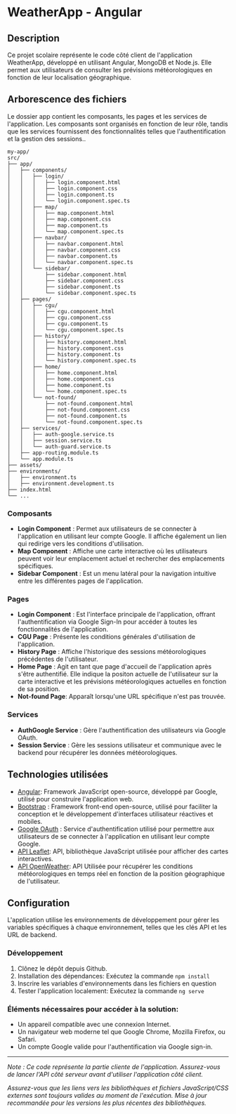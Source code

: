 # WeatherApp - Angular
 
## Description
Ce projet scolaire représente le code côté client de l'application WeatherApp, développé en utilisant Angular, MongoDB et Node.js.
Elle permet aux utilisateurs de consulter les prévisions météorologiques en fonction de leur localisation géographique. 


## Arborescence des fichiers
Le dossier app contient les composants, les pages et les services de l'application.
Les composants sont organisés en fonction de leur rôle, tandis que les services fournissent des fonctionnalités telles que l'authentification et la gestion des sessions..

```
my-app/
src/
├── app/
│   ├── components/
│   │   ├── login/
│   │   │   ├── login.component.html
│   │   │   ├── login.component.css
│   │   │   ├── login.component.ts
│   │   │   └── login.component.spec.ts
│   │   ├── map/
│   │   │   ├── map.component.html
│   │   │   ├── map.component.css
│   │   │   ├── map.component.ts
│   │   │   └── map.component.spec.ts
│   │   ├── navbar/
│   │   │   ├── navbar.component.html
│   │   │   ├── navbar.component.css
│   │   │   ├── navbar.component.ts
│   │   │   └── navbar.component.spec.ts
│   │   └── sidebar/
│   │       ├── sidebar.component.html
│   │       ├── sidebar.component.css
│   │       ├── sidebar.component.ts
│   │       └── sidebar.component.spec.ts
│   ├── pages/
│   │   ├── cgu/
│   │   │   ├── cgu.component.html
│   │   │   ├── cgu.component.css
│   │   │   ├── cgu.component.ts
│   │   │   └── cgu.component.spec.ts
│   │   ├── history/
│   │   │   ├── history.component.html
│   │   │   ├── history.component.css
│   │   │   ├── history.component.ts
│   │   │   └── history.component.spec.ts
│   │   ├── home/
│   │   │   ├── home.component.html
│   │   │   ├── home.component.css
│   │   │   ├── home.component.ts
│   │   │   └── home.component.spec.ts
│   │   └── not-found/
│   │       ├── not-found.component.html
│   │       ├── not-found.component.css
│   │       ├── not-found.component.ts
│   │       └── not-found.component.spec.ts
│   ├── services/
│   │   ├── auth-google.service.ts
│   │   ├── session.service.ts
│   │   └── auth-guard.service.ts
│   ├── app-routing.module.ts
│   └── app.module.ts
├── assets/
├── environments/
│   ├── environment.ts
│   ├── environment.development.ts
├── index.html
└── ...
```

### Composants
- **Login Component** : Permet aux utilisateurs de se connecter à l'application en utilisant leur compte Google.
Il affiche également un lien qui redirige vers les conditions d'utilisation.
- **Map Component** : Affiche une carte interactive où les utilisateurs peuvent voir leur emplacement actuel et rechercher des emplacements spécifiques.
- **Sidebar Component** : Est un menu latéral pour la navigation intuitive entre les différentes pages de l'application.


### Pages
- **Login Component** : Est l'interface principale de l'application, offrant l'authentification via Google Sign-In pour accéder à toutes les fonctionnalités de l'application.
- **CGU Page** : Présente les conditions générales d'utilisation de l'application.
- **History Page** : Affiche l'historique des sessions météorologiques précédentes de l'utilisateur.
- **Home Page** : Agit en tant que page d'accueil de l'application après s'être authentifié.
Elle indique la positon actuelle de l'utilisateur sur la carte interactive et les prévisions météorologiques actuelles en fonction de sa position.
- **Not-found Page**: Apparaît lorsqu'une URL spécifique n'est pas trouvée.

### Services
- **AuthGoogle Service** : Gère l'authentification des utilisateurs via Google OAuth.
- **Session Service** : Gère les sessions utilisateur et communique avec le backend pour récupérer les données météorologiques.


## Technologies utilisées
- [Angular](https://angular.io/): Framework JavaScript open-source, développé par Google, utilisé pour construire l'application web.
- [Bootstrap](https://getbootstrap.com/) : Framework front-end open-source, utilisé pour faciliter la conception et le développement d'interfaces utilisateur réactives et mobiles.
- [Google OAuth](https://developers.google.com/identity/protocols/oauth2?hl=fr) : Service d'authentification utilisé pour permettre aux utilisateurs de se connecter à l'application en utilisant leur compte Google.
- [API Leaflet](https://leafletjs.com/): API, bibliothèque JavaScript utilisée pour afficher des cartes interactives.
- [API OpenWeather](https://openweathermap.org/): API Utilisée pour récupérer les conditions météorologiques en temps réel en fonction de la position géographique de l'utilisateur.


## Configuration
L'application utilise les environnements de développement pour gérer les variables spécifiques à chaque environnement, telles que les clés API et les URL de backend.

### Développement
1. Clônez le dépôt depuis Github.
2. Installation des dépendances: Exécutez la commande `npm install`
3. Inscrire les variables d'environnements dans les fichiers en question
4. Tester l'application localement: Exécutez la commande `ng serve`

### Éléments nécessaires pour accéder à la solution:
- Un appareil compatible avec une connexion Internet.
- Un navigateur web moderne tel que Google Chrome, Mozilla Firefox, ou Safari.
- Un compte Google valide pour l'authentification via Google sign-in.


---

*Note : Ce code représente la partie cliente de l'application. Assurez-vous de lancer l'API côté serveur avant d'utiliser l'application côté client.*

*Assurez-vous que les liens vers les bibliothèques et fichiers JavaScript/CSS externes sont toujours valides au moment de l'exécution. Mise à jour recommandée pour les versions les plus récentes des bibliothèques.*